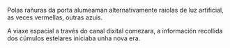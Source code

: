 Polas rañuras da porta alumeaman alternativamente raiolas de luz artificial, as veces vermellas, outras azuis.

 A viaxe espacial a través do canal dixital comezara, a información recollida dos cúmulos estelares iniciaba unha nova era.
